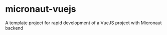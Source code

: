# micronaut-vuejs

A template project for rapid development of a VueJS project with Micronaut backend